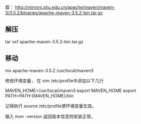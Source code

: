 载： http://mirrors.shu.edu.cn/apache/maven/maven-3/3.5.2/binaries/apache-maven-3.5.2-bin.tar.gz

## 解压

tar vxf apache-maven-3.5.2-bin.tar.gz

## 移动

mv apache-maven-3.5.2 /usr/local/maven3

修改环境变量， 在 vim  /etc/profile中添加以下几行

MAVEN_HOME=/usr/local/maven3
export MAVEN_HOME
export PATH=${PATH}:${MAVEN_HOME}/bin

记得执行 source /etc/profile使环境变量生效。

输入 mvn -version 返回版本信息则安装正常。